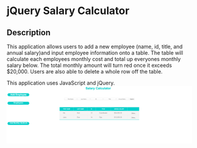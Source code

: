 # jQuery Salary Calculator 

## Description
This application allows users to add a new employee (name, id, title, and annual salary)and input employee information onto a table. The table will calculate each employees monthly cost and total up everyones monthly salary below. The total monthly amount will turn red once it exceeds $20,000. Users are also able to delete a whole row off the table. 

This application uses JavaScript and jQuery. 
![image](jquery-salary-image.png)